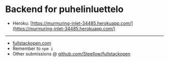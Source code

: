 # Backend for puhelinluettelo

- Heroku: [https://murmuring-inlet-34485.herokuapp.com/](https://murmuring-inlet-34485.herokuapp.com/)

---

- [fullstackopen.com](https://fullstackopen.com)
- Remember to `npm i`
- Other submissions @ [github.com/Steellow/fullstackopen](https://github.com/Steellow/fullstackopen/)
